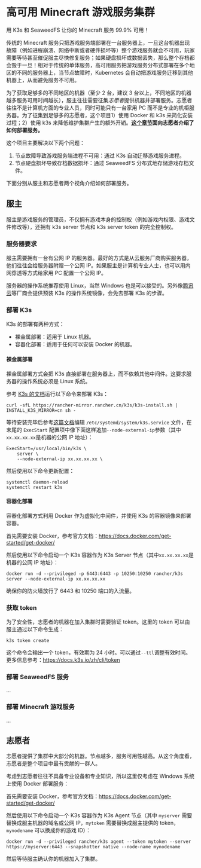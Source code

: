 # 高可用 Minecraft 游戏服务集群

用 K3s 和 SeaweedFS 让你的 Minecraft 服务 99.9% 可用！

传统的 Minecraft 服务只把游戏服务端部署在一台服务器上，一旦这台机器出现故障（例如进程崩溃、网络中断或者硬件损坏等）整个游戏服务就会不可用，玩家需要等待甚至催促服主尽快修复服务；如果硬盘损坏或数据丢失，那么整个存档都会毁于一旦！相对于传统的单体服务，高可用服务把游戏服务分布式部署在多个地区的不同的服务器上，当节点故障时，Kubernetes 会自动把游戏服务迁移到其他机器上，从而避免服务不可用。

为了获取足够多的不同地区的机器（至少 2 台，建议 3 台以上，不同地区的机器越多服务可用时间越长），服主往往需要征集*志愿者*提供机器并部署服务。志愿者往往不是计算机方面的专业人员，同时可能只有一台家用 PC 而不是专业的机柜服务器。为了征集到足够多的志愿者，这个项目1）使用 Docker 和 k3s 来简化安装过程；2）使用 k3s 来降低维护集群产生的额外开销。**[这个章节](#志愿者志愿者)面向志愿者介绍了如何部署服务。**

这个项目主要解决以下两个问题：
1. 节点故障导致游戏服务端进程不可用：通过 K3s 自动迁移游戏服务进程。
2. 节点硬盘损坏导致存档数据损坏：通过 SeaweedFS 分布式地存储游戏存档文件。

下面分别从服主和志愿者两个视角介绍如何部署服务。

## 服主

服主是游戏服务的管理员，不仅拥有游戏本身的控制权（例如游戏内权限、游戏文件修改等），还拥有 k3s server 节点和 k3s server token 的完全控制权。

### 服务器要求

服主需要拥有一台有公网 IP 的服务器。最好的方式是从云服务厂商购买服务器，他们往往会给服务器附赠一个公网 IP。如果服主是计算机专业人士，也可以用内网穿透等方式给家用 PC 配置一个公网 IP。

服务器的操作系统推荐使用 Linux，当然 Windows 也是可以接受的。另外像[腾讯云](https://cloud.tencent.com/document/product/1207/72665)等厂商会提供预装 K3s 的操作系统镜像，会免去部署 K3s 的步骤。

### 部署 K3s

K3s 的部署有两种方式：
- 裸金属部署：适用于 Linux 机器。
- 容器化部署：适用于任何可以安装 Docker 的机器。

#### 裸金属部署

裸金属部署方式会把 K3s 直接部署在服务器上，而不依赖其他中间件。这要求服务器的操作系统必须是 Linux 系统。

参考 [K3s 的文档](https://docs.k3s.io/zh/quick-start#%E5%AE%89%E8%A3%85%E8%84%9A%E6%9C%AC)运行以下命令来部署 K3s：
```
curl -sfL https://rancher-mirror.rancher.cn/k3s/k3s-install.sh | INSTALL_K3S_MIRROR=cn sh -
```

等待安装完毕后参考[这篇文档](https://docs.k3s.io/zh/networking/distributed-multicloud#embedded-k3s-multicloud-solution)编辑 `/etc/systemd/system/k3s.service` 文件，在末尾的 `ExecStart` 配置项中像下面这样追加`--node-external-ip`参数（其中`xx.xx.xx.xx`是机器的公网 IP 地址）：
```
ExecStart=/usr/local/bin/k3s \
    server \
    --node-external-ip xx.xx.xx.xx \

```

然后使用以下命令更新配置：
```
systemctl daemon-reload
systemctl restart k3s
```

#### 容器化部署

容器化部署方式利用 Docker 作为虚拟化中间件，并使用 K3s 的容器镜像来部署容器。

首先需要安装 Docker，参考官方文档：https://docs.docker.com/get-started/get-docker/

然后使用以下命令启动一个 K3s 容器作为 K3s Server 节点（其中`xx.xx.xx.xx`是机器的公网 IP 地址）：
```
docker run -d --privileged -p 6443:6443 -p 10250:10250 rancher/k3s server --node-external-ip xx.xx.xx.xx
```

确保你的防火墙放行了 6443 和 10250 端口的入流量。

### 获取 token

为了安全性，志愿者的机器在加入集群时需要验证 token。这里的 token 可以由服主通过以下命令生成：
```
k3s token create
```

这个命令会输出一个 token，有效期为 24 小时。可以通过`--ttl`调整有效时间。更多信息参考：https://docs.k3s.io/zh/cli/token

### 部署 SeaweedFS 服务

...

### 部署 Minecraft 游戏服务

...

## 志愿者

志愿者提供了集群中大部分的机器。节点越多，服务可用性越高。从这个角度看，志愿者是整个项目中最有贡献的一群人。

考虑到志愿者往往不具备专业设备和专业知识，所以这里仅考虑在 Windows 系统上使用 Docker 部署服务：

首先需要安装 Docker，参考官方文档：https://docs.docker.com/get-started/get-docker/

然后使用以下命令启动一个 K3s 容器作为 K3s Agent 节点（其中 `myserver` 需要替换成服主机器的域名或公网 IP，`mytoken` 需要替换成服主提供的 token，`mynodename` 可以换成你的游戏 ID）：
```
docker run -d --privileged rancher/k3s agent --token mytoken --server https://myserver:6443 --snapshotter native --node-name mynodename
```

然后等待服主确认你的机器加入了集群。